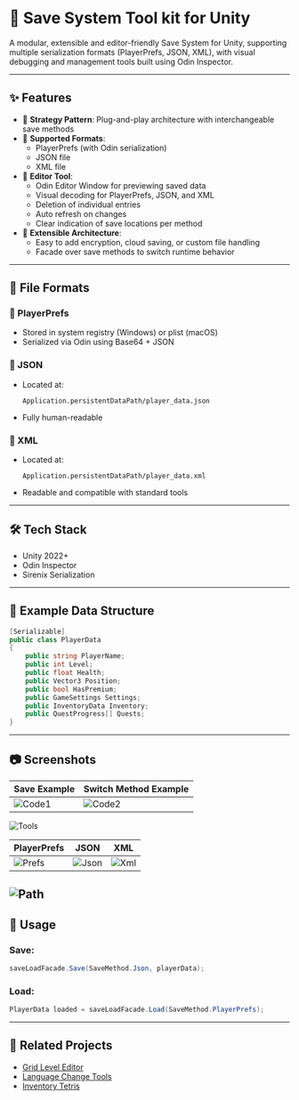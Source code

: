 # 💾 Save System Tool kit for Unity

A modular, extensible and editor-friendly Save System for Unity, supporting multiple serialization formats (PlayerPrefs, JSON, XML), with visual debugging and management tools built using Odin Inspector.

---

## ✨ Features

- 🔁 **Strategy Pattern**: Plug-and-play architecture with interchangeable save methods
- 💾 **Supported Formats**:
  - PlayerPrefs (with Odin serialization)
  - JSON file
  - XML file
- 🧠 **Editor Tool**:
  - Odin Editor Window for previewing saved data
  - Visual decoding for PlayerPrefs, JSON, and XML
  - Deletion of individual entries
  - Auto refresh on changes
  - Clear indication of save locations per method
- 🧱 **Extensible Architecture**:
  - Easy to add encryption, cloud saving, or custom file handling
  - Facade over save methods to switch runtime behavior

---

## 📁 File Formats

### 🧠 PlayerPrefs
- Stored in system registry (Windows) or plist (macOS)
- Serialized via Odin using Base64 + JSON

### 📄 JSON
- Located at:
  ```
  Application.persistentDataPath/player_data.json
  ```
- Fully human-readable

### 📂 XML
- Located at:
  ```
  Application.persistentDataPath/player_data.xml
  ```
- Readable and compatible with standard tools

---

## 🛠 Tech Stack
- Unity 2022+
- Odin Inspector
- Sirenix Serialization

---

## 🧪 Example Data Structure

```csharp
[Serializable]
public class PlayerData
{
    public string PlayerName;
    public int Level;
    public float Health;
    public Vector3 Position;
    public bool HasPremium;
    public GameSettings Settings;
    public InventoryData Inventory;
    public QuestProgress[] Quests;
}
```

---

## 📷 Screenshots

| Save Example | Switch Method Example |
|--------------|------------------------|
| ![Code1](https://github.com/SinlessDevil/Save_System/blob/main/Images/Exampl_Code_Use_1.png) | ![Code2](https://github.com/SinlessDevil/Save_System/blob/main/Images/Exampl_Code_Use_2.png) |

![Tools](https://github.com/SinlessDevil/Save_System/blob/main/Images/Tools_1.png)

| PlayerPrefs | JSON | XML |
|-------------|------|-----|
| ![Prefs](https://github.com/SinlessDevil/Save_System/blob/main/Images/Tools_1_Prefs.png) | ![Json](https://github.com/SinlessDevil/Save_System/blob/main/Images/Tools_1_Json.png) | ![Xml](https://github.com/SinlessDevil/Save_System/blob/main/Images/Tools_1_xml.png) |


![Path](https://github.com/SinlessDevil/Save_System/blob/main/Images/Path.png)
---

## 🧩 Usage

### Save:
```csharp
saveLoadFacade.Save(SaveMethod.Json, playerData);
```

### Load:
```csharp
PlayerData loaded = saveLoadFacade.Load(SaveMethod.PlayerPrefs);
```

---

## 📌 Related Projects
- [Grid Level Editor](https://github.com/SinlessDevil/Grid_Level_Editor)
- [Language Change Tools](https://github.com/SinlessDevil/Language_Change_Tools)
- [Inventory Tetris](https://github.com/SinlessDevil/Inventory_Tetris)
